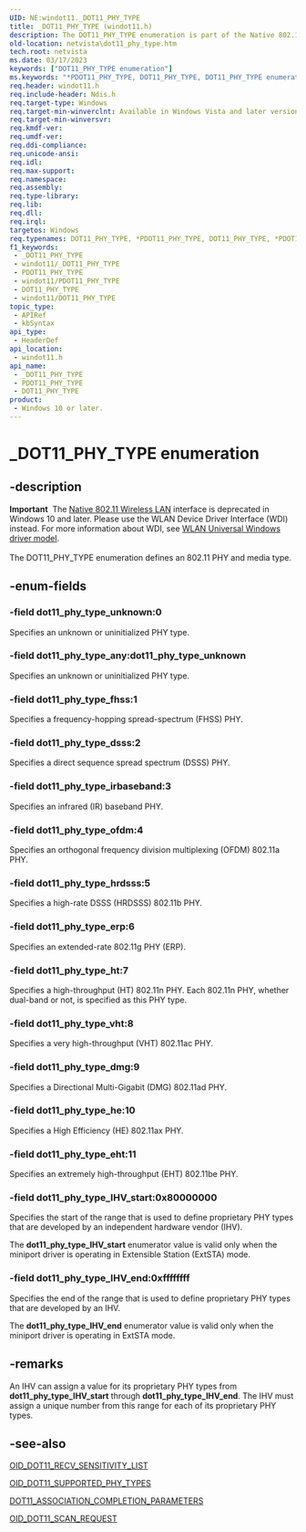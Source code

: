 ```yaml
---
UID: NE:windot11._DOT11_PHY_TYPE
title: _DOT11_PHY_TYPE (windot11.h)
description: The DOT11_PHY_TYPE enumeration is part of the Native 802.11 Wireless LAN interface, which is deprecated for Windows 10 and later.
old-location: netvista\dot11_phy_type.htm
tech.root: netvista
ms.date: 03/17/2023
keywords: ["DOT11_PHY_TYPE enumeration"]
ms.keywords: "*PDOT11_PHY_TYPE, DOT11_PHY_TYPE, DOT11_PHY_TYPE enumeration [Network Drivers Starting with Windows Vista], Native_802.11_data_types_814496a3-4f7e-44a0-925c-0dbf64eb3f72.xml, PDOT11_PHY_TYPE, PDOT11_PHY_TYPE enumeration pointer [Network Drivers Starting with Windows Vista], _DOT11_PHY_TYPE, dot11_phy_type_IHV_end, dot11_phy_type_IHV_start, dot11_phy_type_any, dot11_phy_type_dsss, dot11_phy_type_erp, dot11_phy_type_fhss, dot11_phy_type_hrdsss, dot11_phy_type_ht, dot11_phy_type_irbaseband, dot11_phy_type_ofdm, dot11_phy_type_unknown, dot11_phy_type_vht, netvista.dot11_phy_type, windot11/DOT11_PHY_TYPE, windot11/PDOT11_PHY_TYPE, windot11/dot11_phy_type_IHV_end, windot11/dot11_phy_type_IHV_start, windot11/dot11_phy_type_any, windot11/dot11_phy_type_dsss, windot11/dot11_phy_type_erp, windot11/dot11_phy_type_fhss, windot11/dot11_phy_type_hrdsss, windot11/dot11_phy_type_ht, windot11/dot11_phy_type_irbaseband, windot11/dot11_phy_type_ofdm, windot11/dot11_phy_type_unknown, windot11/dot11_phy_type_vht"
req.header: windot11.h
req.include-header: Ndis.h
req.target-type: Windows
req.target-min-winverclnt: Available in Windows Vista and later versions of the Windows operating   systems.
req.target-min-winversvr: 
req.kmdf-ver: 
req.umdf-ver: 
req.ddi-compliance: 
req.unicode-ansi: 
req.idl: 
req.max-support: 
req.namespace: 
req.assembly: 
req.type-library: 
req.lib: 
req.dll: 
req.irql: 
targetos: Windows
req.typenames: DOT11_PHY_TYPE, *PDOT11_PHY_TYPE, DOT11_PHY_TYPE, *PDOT11_PHY_TYPE
f1_keywords:
 - _DOT11_PHY_TYPE
 - windot11/_DOT11_PHY_TYPE
 - PDOT11_PHY_TYPE
 - windot11/PDOT11_PHY_TYPE
 - DOT11_PHY_TYPE
 - windot11/DOT11_PHY_TYPE
topic_type:
 - APIRef
 - kbSyntax
api_type:
 - HeaderDef
api_location:
 - windot11.h
api_name:
 - _DOT11_PHY_TYPE
 - PDOT11_PHY_TYPE
 - DOT11_PHY_TYPE
product:
 - Windows 10 or later.
---
```


# _DOT11_PHY_TYPE enumeration


## -description

<div class="alert"><b>Important</b>  The <a href="/previous-versions/windows/hardware/wireless/ff560689(v=vs.85)">Native 802.11 Wireless LAN</a> interface is deprecated in Windows 10 and later. Please use the WLAN Device Driver Interface (WDI) instead. For more information about WDI, see <a href="/windows-hardware/drivers/network/wifi-universal-driver-model">WLAN Universal Windows driver model</a>.</div><div> </div>The DOT11_PHY_TYPE enumeration defines an 802.11 PHY and media type.

## -enum-fields

### -field dot11_phy_type_unknown:0

Specifies an unknown or uninitialized PHY type.

### -field dot11_phy_type_any:dot11_phy_type_unknown

Specifies an unknown or uninitialized PHY type.

### -field dot11_phy_type_fhss:1

Specifies a frequency-hopping spread-spectrum (FHSS) PHY.

### -field dot11_phy_type_dsss:2

Specifies a direct sequence spread spectrum (DSSS) PHY.

### -field dot11_phy_type_irbaseband:3

Specifies an infrared (IR) baseband PHY.

### -field dot11_phy_type_ofdm:4

Specifies an orthogonal frequency division multiplexing (OFDM) 802.11a PHY.

### -field dot11_phy_type_hrdsss:5

Specifies a high-rate DSSS (HRDSSS) 802.11b PHY.

### -field dot11_phy_type_erp:6

Specifies an extended-rate 802.11g PHY (ERP).

### -field dot11_phy_type_ht:7

Specifies a high-throughput (HT) 802.11n PHY. Each 802.11n PHY, whether dual-band or not, is
     specified as this PHY type.

### -field dot11_phy_type_vht:8

Specifies a very high-throughput (VHT) 802.11ac PHY.

### -field dot11_phy_type_dmg:9

Specifies a Directional Multi-Gigabit (DMG) 802.11ad PHY.

### -field dot11_phy_type_he:10

Specifies a High Efficiency (HE) 802.11ax PHY.

### -field dot11_phy_type_eht:11

Specifies an extremely high-throughput (EHT) 802.11be PHY.

### -field dot11_phy_type_IHV_start:0x80000000

Specifies the start of the range that is used to define proprietary PHY types that are developed
     by an independent hardware vendor (IHV).


The **dot11\_phy\_type\_IHV\_start** enumerator value is valid only when the miniport driver is operating in Extensible Station (ExtSTA) mode.

### -field dot11_phy_type_IHV_end:0xffffffff

Specifies the end of the range that is used to define proprietary PHY types that are developed by
     an IHV.


The **dot11\_phy\_type\_IHV\_end** enumerator value is valid only when the miniport driver is operating in ExtSTA mode.

## -remarks

An IHV can assign a value for its proprietary PHY types from **dot11\_phy\_type\_IHV\_start** through **dot11\_phy\_type\_IHV\_end**. The IHV must assign a unique number from this range for each of its proprietary PHY types.

## -see-also

[OID\_DOT11\_RECV\_SENSITIVITY\_LIST](/windows-hardware/drivers/network/oid-dot11-recv-sensitivity-list)

[OID\_DOT11\_SUPPORTED\_PHY\_TYPES](/windows-hardware/drivers/network/oid-dot11-supported-phy-types)

[ DOT11\_ASSOCIATION\_COMPLETION\_PARAMETERS](..\windot11\ns-windot11-dot11_association_completion_parameters.md)

[OID\_DOT11\_SCAN\_REQUEST](/windows-hardware/drivers/network/oid-dot11-scan-request)

